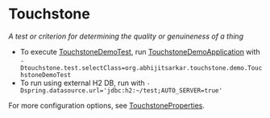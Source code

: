 Touchstone
===
*A test or criterion for determining the quality or genuineness of a thing*

- To execute [TouchstoneDemoTest](touchstone-demo/src/main/kotlin/TouchstoneDemoTest.kt), run [TouchstoneDemoApplication](touchstone-demo/src/main/kotlin/TouchstoneDemoApplication.kt)
with `-Dtouchstone.test.selectClass=org.abhijitsarkar.touchstone.demo.TouchstoneDemoTest`
- To run using external H2 DB,
run with `-Dspring.datasource.url='jdbc:h2:~/test;AUTO_SERVER=true'`

For more configuration options, see [TouchstoneProperties](src/main/kotlin/TouchstoneProperties.kt).